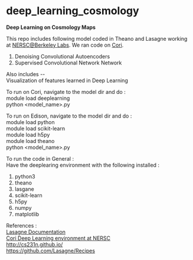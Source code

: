 # deep_learning_cosmology
<b> Deep Learning on Cosmology Maps </b> </br>

This repo includes following model coded in Theano and Lasagne working at <a href="http://www.nersc.gov/">NERSC@Berkeley Labs</a>. We ran code on <a href="http://www.nersc.gov/users/computational-systems/cori/">Cori</a>. </br>

1. Denoising Convolutional Autoencoders </br>
2. Supervised Convolutional Network Network </br>

Also includes -- </br> 
Visualization of features learned in Deep Learning </br> 

To run on Cori, navigate to the model dir and do : </br>
module load deeplearning </br>
python <model_name>.py </br>

To run on Edison, navigate to the model dir and do : </br>
module load python </br>
module load scikit-learn </br> 
module load h5py </br>
module load theano </br>
python <model_name>.py </br>

To run the code in General : </br> 
Have the deeplearing environment with the following installed : </br>
1. python3 </br>
2. theano </br>
3. lasgane </br>
4. scikit-learn </br>
5. h5py </br>
6. numpy </br>
7. matplotlib </br>

References : </br>
<a href= "https://lasagne.readthedocs.io/en/latest/">Lasagne Documentation </a>  </br>
<a href= "http://www.nersc.gov/users/data-analytics/data-analytics/deep-learning/">Cori Deep Learning environment at NERSC </a>  </br>
http://cs231n.github.io/  </br>
https://github.com/Lasagne/Recipes </br>

